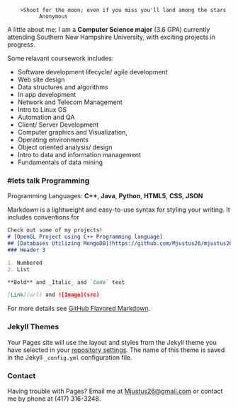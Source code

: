         >Shoot for the moon; even if you miss you'll land among the stars
              Anonymous

A little about me: I am a **Computer Science major** (3.6 GPA) currently attending Southern New Hampshire University, with exciting projects in progress. 

Some relavant coursework includes: 
- Software development lifecycle/ agile development
- Web site design
- Data structures and algorithms
- In app development
- Network and Telecom Management
- Intro to Linux OS
- Automation and QA
- Client/ Server Development
- Computer graphics and Visualization, 
- Operating environments
- Object oriented analysis/ design
- Intro to data and information management
- Fundamentals of data mining

### #lets talk Programming

Programming Languages: **C++**, **Java**, **Python**, **HTML5**, **CSS**, **JSON**

Markdown is a lightweight and easy-to-use syntax for styling your writing. It includes conventions for

```markdown
Check out some of my projects!
# [OpenGL Project using C++ Programming language]
## [Databases Utilizing MongoDB](https://github.com/Mjustus26/mjustus26.github.io/blob/master/CS340.Final_Project_MJ.docx.zip).
### Header 3

1. Numbered
2. List

**Bold** and _Italic_ and `Code` text

[Link](url) and ![Image](src)
```

For more details see [GitHub Flavored Markdown](https://guides.github.com/features/mastering-markdown/).

### Jekyll Themes

Your Pages site will use the layout and styles from the Jekyll theme you have selected in your [repository settings](https://github.com/Mjustus26/mjustus26.github.io/settings). The name of this theme is saved in the Jekyll `_config.yml` configuration file.

### Contact

Having trouble with Pages? Email me at Mjustus26@gmail.com or contact me by phone at (417) 316-3248. 
